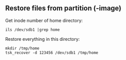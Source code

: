 ## Restore files from partition (-image)

Get inode number of home directory:

    ils /dev/sdb1 |grep home
    
Restore everything in this directory:

    mkdir /tmp/home
    tsk_recover -d 123456 /dev/sdb1 /tmp/home